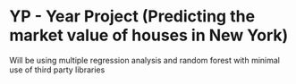 # YP - Year Project (Predicting the market value of houses in New York)
Will be using multiple regression analysis and random forest with minimal use of third party libraries
